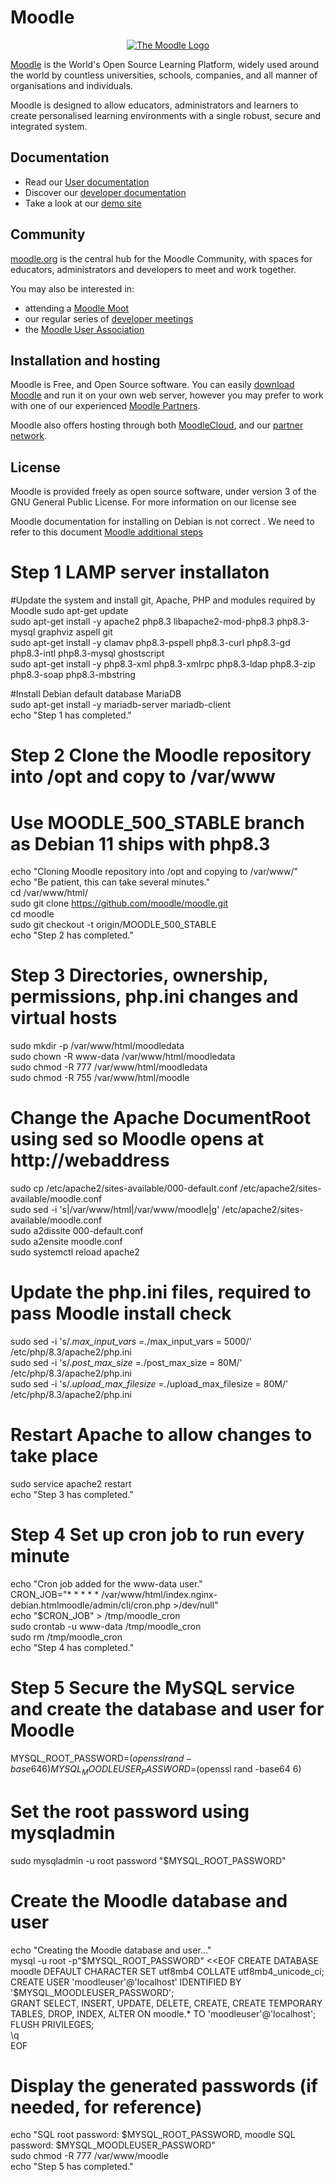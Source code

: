 # Moodle

<p align="center"><a href="https://moodle.org" target="_blank" title="Moodle Website">
  <img src="https://raw.githubusercontent.com/moodle/moodle/main/.github/moodlelogo.svg" alt="The Moodle Logo">
</a></p>

[Moodle][1] is the World's Open Source Learning Platform, widely used around the world by countless universities, schools, companies, and all manner of organisations and individuals.

Moodle is designed to allow educators, administrators and learners to create personalised learning environments with a single robust, secure and integrated system.

## Documentation

- Read our [User documentation][3]
- Discover our [developer documentation][5]
- Take a look at our [demo site][4]

## Community

[moodle.org][1] is the central hub for the Moodle Community, with spaces for educators, administrators and developers to meet and work together.

You may also be interested in:

- attending a [Moodle Moot][6]
- our regular series of [developer meetings][7]
- the [Moodle User Association][8]

## Installation and hosting

Moodle is Free, and Open Source software. You can easily [download Moodle][9] and run it on your own web server, however you may prefer to work with one of our experienced [Moodle Partners][10].

Moodle also offers hosting through both [MoodleCloud][11], and our [partner network][10].

## License

Moodle is provided freely as open source software, under version 3 of the GNU General Public License. For more information on our license see

[1]: https://moodle.org
[2]: https://moodle.com
[3]: https://docs.moodle.org/
[4]: https://sandbox.moodledemo.net/
[5]: https://moodledev.io
[6]: https://moodle.com/events/mootglobal/
[7]: https://moodledev.io/general/community/meetings
[8]: https://moodleassociation.org/
[9]: https://download.moodle.org
[10]: https://moodle.com/partners
[11]: https://moodle.com/cloud
[12]: https://moodledev.io/general/license

 Moodle documentation for installing on Debian is not correct . We need to refer to this document [Moodle additional steps ](https://docs.moodle.org/401/en/Step-by-step_Install_Guide_for_Debian )

# Step 1 LAMP server installaton  

#Update the system and install git, Apache, PHP and modules required by Moodle
sudo apt-get update  
sudo apt-get install -y apache2 php8.3 libapache2-mod-php8.3 php8.3-mysql graphviz aspell git   
sudo apt-get install -y clamav php8.3-pspell php8.3-curl php8.3-gd php8.3-intl php8.3-mysql ghostscript  
sudo apt-get install -y php8.3-xml php8.3-xmlrpc php8.3-ldap php8.3-zip php8.3-soap php8.3-mbstring  


#Install Debian default database MariaDB  
sudo apt-get install -y mariadb-server mariadb-client  
echo "Step 1 has completed."  


# Step 2 Clone the Moodle repository into /opt and copy to /var/www
# Use MOODLE_500_STABLE branch as Debian 11 ships with php8.3
echo "Cloning Moodle repository into /opt and copying to /var/www/"  
echo "Be patient, this can take several minutes."  
cd /var/www/html/  
sudo git clone https://github.com/moodle/moodle.git  
cd moodle  
sudo git checkout -t origin/MOODLE_500_STABLE  
echo "Step 2 has completed."  


# Step 3 Directories, ownership, permissions, php.ini changes and virtual hosts 
sudo mkdir -p /var/www/html/moodledata  
sudo chown -R www-data /var/www/html/moodledata  
sudo chmod -R 777 /var/www/html/moodledata  
sudo chmod -R 755 /var/www/html/moodle  
# Change the Apache DocumentRoot using sed so Moodle opens at http://webaddress  
sudo cp /etc/apache2/sites-available/000-default.conf /etc/apache2/sites-available/moodle.conf  
sudo sed -i 's|/var/www/html|/var/www/moodle|g' /etc/apache2/sites-available/moodle.conf  
sudo a2dissite 000-default.conf  
sudo a2ensite moodle.conf  
sudo systemctl reload apache2  
# Update the php.ini files, required to pass Moodle install check  
sudo sed -i 's/.*max_input_vars =.*/max_input_vars = 5000/' /etc/php/8.3/apache2/php.ini  
sudo sed -i 's/.*post_max_size =.*/post_max_size = 80M/' /etc/php/8.3/apache2/php.ini  
sudo sed -i 's/.*upload_max_filesize =.*/upload_max_filesize = 80M/' /etc/php/8.3/apache2/php.ini  
# Restart Apache to allow changes to take place  
sudo service apache2 restart  
echo "Step 3 has completed."  


# Step 4 Set up cron job to run every minute  
echo "Cron job added for the www-data user."  
CRON_JOB="* * * * * /var/www/html/index.nginx-debian.htmlmoodle/admin/cli/cron.php >/dev/null"  
echo "$CRON_JOB" > /tmp/moodle_cron  
sudo crontab -u www-data /tmp/moodle_cron  
sudo rm /tmp/moodle_cron  
echo "Step 4 has completed."  

# Step 5 Secure the MySQL service and create the database and user for Moodle  
MYSQL_ROOT_PASSWORD=$(openssl rand -base64 6)  
MYSQL_MOODLEUSER_PASSWORD=$(openssl rand -base64 6)  
# Set the root password using mysqladmin  
sudo mysqladmin -u root password "$MYSQL_ROOT_PASSWORD"  
# Create the Moodle database and user  
echo "Creating the Moodle database and user..."  
mysql -u root -p"$MYSQL_ROOT_PASSWORD" <<EOF  
CREATE DATABASE moodle DEFAULT CHARACTER SET utf8mb4 COLLATE utf8mb4_unicode_ci;  
CREATE USER 'moodleuser'@'localhost' IDENTIFIED BY '$MYSQL_MOODLEUSER_PASSWORD';  
GRANT SELECT, INSERT, UPDATE, DELETE, CREATE, CREATE TEMPORARY TABLES, DROP, INDEX, ALTER ON moodle.* TO 'moodleuser'@'localhost';  
FLUSH PRIVILEGES;  
\q  
EOF  
# Display the generated passwords (if needed, for reference)  
echo "SQL root password: $MYSQL_ROOT_PASSWORD, moodle SQL password: $MYSQL_MOODLEUSER_PASSWORD"  
sudo chmod -R 777 /var/www/moodle  
echo "Step 5 has completed."  
